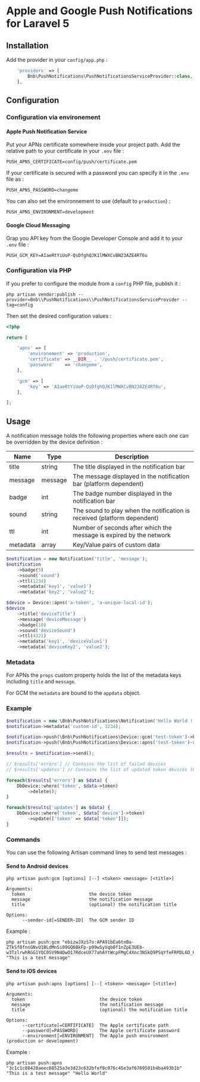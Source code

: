 # Apple and Google Push Notifications for Laravel 5

## Installation

Add the provider in your `config/app.php` :

```php
    'providers' => [
        Bnb\PushNotifications\PushNotificationsServiceProvider::class,
    ],
```

## Configuration

### Configuration via environement 

#### Apple Push Notification Service

Put your APNs certificate somewhere inside your project path. Add the relative path to your certificate in your `.env` file :

    PUSH_APNS_CERTIFICATE=config/push/certificate.pem

If your certificate is secured with a password you can specify it in the `.env` file as :

    PUSH_APNS_PASSWORD=changeme
    
You can also set the environnement to use (default to `production`) :

    PUSH_APNS_ENVIRONMENT=development

#### Google Cloud Messaging

Grap you API key from the Google Developer Console and add it to your `.env` file :

    PUSH_GCM_KEY=AIaeRtYiUoP-QsDfghQJK1lMWXCvBN23AZE4RT6u
    
### Configuration via PHP
 
If you prefer to configure the module from a `config` PHP file, publish it :

    php artisan vendor:publish --provider=Bnb\\PushNotifications\\PushNotificationsServiceProvider --tag=config
    
Then set the desired configuration values :

```php
<?php

return [

    'apns' => [
        'environement' => 'production',
        'certificate' => __DIR__ . '/push/certificate.pem',
        'password'    => 'changeme',
    ],

    'gcm' => [
        'key' => 'AIaeRtYiUoP-QsDfghQJK1lMWXCvBN23AZE4RT6u',
    ],

];
```
    
## Usage

A notification message holds the following properties where each one can be overridden by the device definition :

| Name | Type | Description |
|------|------|-------------|
| title | string | The title displayed in the notification bar |
| message | message | The message displayed in the notification bar (platform dependent) |
| badge | int | The badge number displayed in the notification bar |
| sound |  string | The sound to play when the notification is received (platform dependent) |
| ttl |  int | Number of seconds after which the message is expired by the network |
| metadata | array | Key/Value pairs of custom data |

```php
$notification = new Notification('title', 'message');
$notification
    ->badge(5)
    ->sound('sound')
    ->ttl(1234)
    ->metadata('key1', 'value1')
    ->metadata('key2', 'value2');
```

```php
$device = Device::apns('a-token', 'a-unique-local-id');
$device
    ->title('deviceTitle')
    ->message('deviceMessage')
    ->badge(10)
    ->sound('deviceSound')
    ->ttl(4321)
    ->metadata('key1', 'deviceValue1')
    ->metadata('deviceKey2', 'value2');
```

### Metadata

For APNs the `props` custom property holds the list of the metadata keys including `title` and `message`.

For GCM the `metadata` are bound to the `appdata` object.

### Example

```php
$notification = new \Bnb\PushNotifications\Notification('Hello World !', 'This is a test message');
$notification->metadata('custom-id', 1234);

$notification->push(\Bnb\PushNotifications\Device::gcm('test-token')->badge(3)->metadata('device-key','demoGcm'));
$notification->push(\Bnb\PushNotifications\Device::apns('test-token')->badge(2)->metadata('device-key','demoApns'));

$results = $notification->send();

// $results['errors'] // Contains the list of failed devices
// $results['updates'] // Contains the list of updated token devices (GCM)

foreach($results['errors'] as $data) {
    DbDevice::where('token', $data->token)
        ->delete();
}

foreach($results['updates'] as $data) {
    DbDevice::where('token', $data['device']->token)
        ->update(['token' => $data['token']]);
}
```

### Commands

You can use the following Artisan command lines to send test messages :

#### Send to Android devices

`php artisan push:gcm [options] [--] <token> <message> [<title>]`

```
Arguments:
  token                        the device token
  message                      the notification message
  title                        (optional) the notification title

Options:
      --sender-id[=SENDER-ID]  The GCM sender ID
```

Example :

```
php artisan push:gcm "ebizwJXzS7o:APA91bEa6tnBa-ZTkSf0fnsGNvU1BLdMnSi09GQ6BkFp-p99wSyVqb0f1nZpE3UEb-w3TzlrwhRGG1YQC0SV9N4DwO17RdceUX77ahAYtWcpFMgC4Xnc3NSkQ9PSqYfeFRPDL6D_KORM" "This is a test message"
```

#### Send to iOS devices

`php artisan push:apns [options] [--] <token> <message> [<title>]`

```
Arguments:
  token                            the device token
  message                          the notification message
  title                            (optional) the notification title

Options:
      --certificate[=CERTIFICATE]  The Apple certificate path
      --password[=PASSWORD]        The Apple certificate password
      --environment[=ENVIRONMENT]  The Apple push environment (production or development)
```

Example :

```
php artisan push:apns "3c1c1c88428aeec68525a3e3d23c632bfef8c076c45e3af6769501b4ba493b1b" "This is a test message" "Hello World"
```